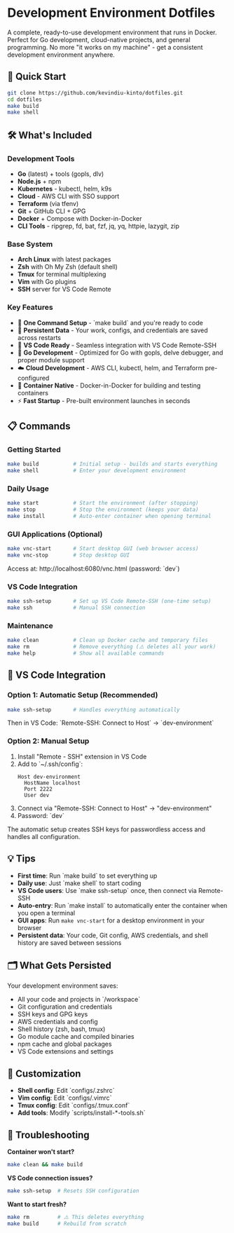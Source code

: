 # Development Environment Dotfiles

A complete, ready-to-use development environment that runs in Docker. Perfect for Go development, cloud-native projects, and general programming. No more "it works on my machine" - get a consistent development environment anywhere.

## 🚀 Quick Start

```bash
git clone https://github.com/kevindiu-kinto/dotfiles.git
cd dotfiles
make build
make shell
```

## 🛠 What's Included

### Development Tools
- **Go** (latest) + tools (gopls, dlv)
- **Node.js** + npm 
- **Kubernetes** - kubectl, helm, k9s
- **Cloud** - AWS CLI with SSO support
- **Terraform** (via tfenv)
- **Git** + GitHub CLI + GPG
- **Docker** + Compose with Docker-in-Docker
- **CLI Tools** - ripgrep, fd, bat, fzf, jq, yq, httpie, lazygit, zip

### Base System
- **Arch Linux** with latest packages
- **Zsh** with Oh My Zsh (default shell)
- **Tmux** for terminal multiplexing
- **Vim** with Go plugins
- **SSH** server for VS Code Remote

### Key Features
- 🚀 **One Command Setup** - \`make build\` and you're ready to code
- 💾 **Persistent Data** - Your work, configs, and credentials are saved across restarts
- 🔑 **VS Code Ready** - Seamless integration with VS Code Remote-SSH
- 🐹 **Go Development** - Optimized for Go with gopls, delve debugger, and proper module support
- ☁️ **Cloud Development** - AWS CLI, kubectl, helm, and Terraform pre-configured
- 🐳 **Container Native** - Docker-in-Docker for building and testing containers
- ⚡ **Fast Startup** - Pre-built environment launches in seconds

## 📋 Commands

### Getting Started
```bash
make build           # Initial setup - builds and starts everything
make shell           # Enter your development environment
```

### Daily Usage
```bash
make start           # Start the environment (after stopping)
make stop            # Stop the environment (keeps your data)
make install         # Auto-enter container when opening terminal
```


### GUI Applications (Optional)
```bash
make vnc-start       # Start desktop GUI (web browser access)
make vnc-stop        # Stop desktop GUI
```
Access at: http://localhost:6080/vnc.html (password: \`dev\`)
### VS Code Integration
```bash
make ssh-setup       # Set up VS Code Remote-SSH (one-time setup)
make ssh             # Manual SSH connection
```

### Maintenance
```bash
make clean           # Clean up Docker cache and temporary files
make rm              # Remove everything (⚠️ deletes all your work)
make help            # Show all available commands
```

## 🔐 VS Code Integration

### Option 1: Automatic Setup (Recommended)
```bash
make ssh-setup       # Handles everything automatically
```
Then in VS Code: \`Remote-SSH: Connect to Host\` → \`dev-environment\`

### Option 2: Manual Setup
1. Install "Remote - SSH" extension in VS Code
2. Add to \`~/.ssh/config\`:
   ```
   Host dev-environment
     HostName localhost
     Port 2222
     User dev
   ```
3. Connect via "Remote-SSH: Connect to Host" → "dev-environment"
4. Password: \`dev\`

The automatic setup creates SSH keys for passwordless access and handles all configuration.

## 💡 Tips

- **First time**: Run \`make build\` to set everything up
- **Daily use**: Just \`make shell\` to start coding
- **VS Code users**: Use \`make ssh-setup\` once, then connect via Remote-SSH
- **Auto-entry**: Run \`make install\` to automatically enter the container when you open a terminal
- **GUI apps**: Run `make vnc-start` for a desktop environment in your browser
- **Persistent data**: Your code, Git config, AWS credentials, and shell history are saved between sessions

## 🗂 What Gets Persisted

Your development environment saves:
- All your code and projects in \`/workspace\`
- Git configuration and credentials
- SSH keys and GPG keys
- AWS credentials and config
- Shell history (zsh, bash, tmux)
- Go module cache and compiled binaries
- npm cache and global packages
- VS Code extensions and settings

## 🔧 Customization

- **Shell config**: Edit \`configs/.zshrc\`
- **Vim config**: Edit \`configs/.vimrc\`
- **Tmux config**: Edit \`configs/.tmux.conf\`
- **Add tools**: Modify \`scripts/install-*-tools.sh\`

## 🐛 Troubleshooting

**Container won't start?**
```bash
make clean && make build
```

**VS Code connection issues?**
```bash
make ssh-setup  # Resets SSH configuration
```

**Want to start fresh?**
```bash
make rm         # ⚠️ This deletes everything
make build      # Rebuild from scratch
```
